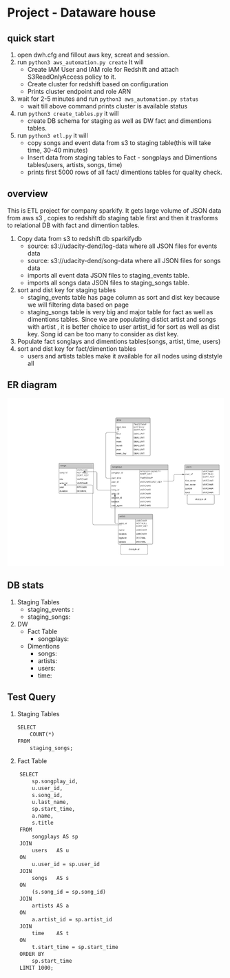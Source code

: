 # Project - Dataware house
## quick start
1. open dwh.cfg and fillout aws key, screat and session.
2. run  `python3 aws_automation.py create` It will
    - Create IAM User and  IAM role for Redshift 
    and attach S3ReadOnlyAccess policy to it.
    - Create cluster for redshift based on configuration
    - Prints  cluster endpoint and role ARN
3. wait for 2-5 minutes and run `python3 aws_automation.py status`
    - wait till above command prints cluster is available status
4. run `python3 create_tables.py` it will
    - create DB schema for staging as well as DW fact and dimentions tables.
5. run `python3 etl.py` it will
    - copy  songs and event data from s3 to staging table(this will take time, 30-40 minutes)
    - Insert data from staging tables to Fact - songplays and Dimentions tables(users, artists, songs, time)
    - prints first 5000 rows of all fact/ dimentions tables for quality check.
## overview
This is ETL project for company sparkify. It gets large volume of JSON data from aws s3 , copies to redshift db staging table first and then it trasforms to relational DB with fact and dimention tables.
1. Copy data from s3 to redshift db sparkifydb
    - source: s3://udacity-dend/log-data where all JSON files for events data
    - source: s3://udacity-dend/song-data where all JSON files for songs data
    - imports all event data JSON files to staging_events table.
    - imports all songs data JSON files to staging_songs table.
2. sort and dist key for staging tables
    - staging_events table has page column as sort and dist key because we will filtering data based on page
    - staging_songs table is very big and major table for fact as well as dimentions tables. Since we are populating distict artist and songs with artist , it is better choice to user artist_id for sort as well as dist key. Song id can be too many to consider as dist key.
3. Populate fact songlays and dimentions tables(songs, artist, time, users)
4. sort and dist key for fact/dimention tables
    - users and artists tables make it available for all nodes using diststyle all

## ER diagram
![SparkifyDB schema as ER Diagram](./ER.png)

## DB stats
1. Staging Tables
    - staging_events : 
    - staging_songs:
2. DW
    - Fact Table
        - songplays: 
    - Dimentions
        - songs: 
        - artists: 
        - users: 
        - time: 
## Test Query
1. Staging Tables
    ```
    SELECT
        COUNT(*)
    FROM
        staging_songs;
    ```
2. Fact Table
```
    SELECT  
        sp.songplay_id,
        u.user_id,
        s.song_id,
        u.last_name,
        sp.start_time,
        a.name,
        s.title
    FROM 
        songplays AS sp
    JOIN 
        users   AS u 
    ON 
        u.user_id = sp.user_id
    JOIN
        songs   AS s 
    ON 
        (s.song_id = sp.song_id)
    JOIN 
        artists AS a 
    ON 
        a.artist_id = sp.artist_id
    JOIN 
        time    AS t 
    ON
        t.start_time = sp.start_time
    ORDER BY
        sp.start_time
    LIMIT 1000; 
```
